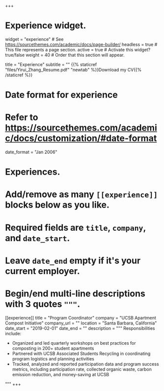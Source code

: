 +++
# Experience widget.
widget = "experience"  # See https://sourcethemes.com/academic/docs/page-builder/
headless = true  # This file represents a page section.
active = true  # Activate this widget? true/false
weight = 40  # Order that this section will appear.

title = "Experience"
subtitle = ""
{{% staticref "files/Yirui_Zhang_Resume.pdf" "newtab" %}}Download my CV{{% /staticref %}}

# Date format for experience
#   Refer to https://sourcethemes.com/academic/docs/customization/#date-format
date_format = "Jan 2006"

# Experiences.
#   Add/remove as many `[[experience]]` blocks below as you like.
#   Required fields are `title`, `company`, and `date_start`.
#   Leave `date_end` empty if it's your current employer.
#   Begin/end multi-line descriptions with 3 quotes `"""`.
[[experience]]
  title = "Program Coordinator"
  company = "UCSB Apartment Compost Initiative"
  company_url = ""
  location = "Santa Barbara, California"
  date_start = "2019-02-01"
  date_end = ""
  description = """
  Responsibilities include:
  
*	Organized and led quarterly workshops on best practices for composting in 200+ student apartments 
*	Partnered with UCSB Associated Students Recycling in coordinating program logistics and planning activities
*	Tracked, analyzed and reported participation data and program success metrics, including participation rate, collected organic waste, carbon emission reduction, and money-saving at UCSB

  """
+++
